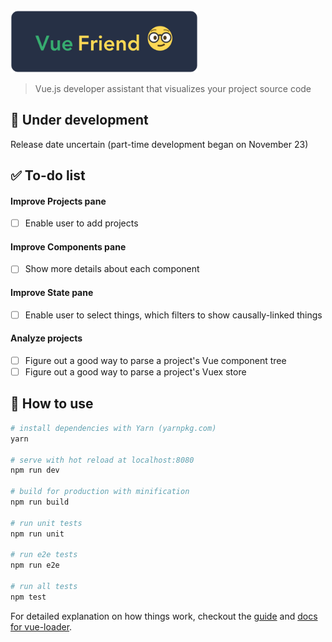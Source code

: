 <img src="static/badge.png" alt="Vue Friend" width="300px"/>

> Vue.js developer assistant that visualizes your project source code

## :construction: Under development

Release date uncertain (part-time development began on November 23)

## :white_check_mark: To-do list

#### Improve Projects pane

- [ ] Enable user to add projects

#### Improve Components pane

- [ ] Show more details about each component

#### Improve State pane

- [ ] Enable user to select things, which filters to show causally-linked things

#### Analyze projects

- [ ] Figure out a good way to parse a project's Vue component tree
- [ ] Figure out a good way to parse a project's Vuex store

## :notebook: How to use

``` bash
# install dependencies with Yarn (yarnpkg.com)
yarn

# serve with hot reload at localhost:8080
npm run dev

# build for production with minification
npm run build

# run unit tests
npm run unit

# run e2e tests
npm run e2e

# run all tests
npm test
```

For detailed explanation on how things work, checkout the [guide](http://vuejs-templates.github.io/webpack/) and [docs for vue-loader](http://vuejs.github.io/vue-loader).
